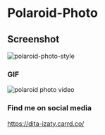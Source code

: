 # Polaroid-Photo

## Screenshot

![polaroid-photo-style](https://user-images.githubusercontent.com/69719643/200604038-f0f2f3ad-6e52-4b81-9e9f-eaad9a36d563.png)

### GIF

![polaroid photo video](https://user-images.githubusercontent.com/69719643/200753598-7fae06e9-60aa-4d11-aaf3-a56b0c3e06f6.gif)


### Find me on social media

<https://dita-izaty.carrd.co/>

